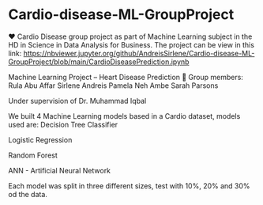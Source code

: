 # Cardio-disease-ML-GroupProject
 ❤️ Cardio Disease  group project as part of Machine Learning subject in the HD in Science in Data Analysis for Business.
 The project can be view in this link: https://nbviewer.jupyter.org/github/AndreisSirlene/Cardio-disease-ML-GroupProject/blob/main/CardioDiseasePrediction.ipynb

Machine Learning Project – Heart Disease Prediction
📓 Group members:
Rula Abu Affar
Sirlene Andreis 
Pamela Neh Ambe 
Sarah Parsons 


Under supervision of Dr. Muhammad Iqbal


We built 4 Machine Learning models based in a Cardio dataset, models used are:
Decision Tree Classifier

Logistic Regression

Random Forest 

ANN - Artificial Neural Network

Each model was split in three different sizes, test with 10%, 20% and 30% od the data.
